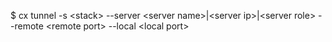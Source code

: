 <!-- layout:code post: tunnel_usage -->


$ cx tunnel -s &lt;stack&gt; --server &lt;server name&gt;|&lt;server ip&gt;|&lt;server role&gt; --remote &lt;remote port&gt; --local &lt;local port&gt;
